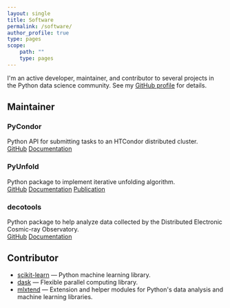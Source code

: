 ```yaml
---
layout: single
title: Software
permalink: /software/
author_profile: true
type: pages
scope:
    path: ""
    type: pages
---
```


I'm an active developer, maintainer, and contributor to several projects in the Python data science community. See my [GitHub profile](http://github.com/jrbourbeau) for
details.

## Maintainer

### PyCondor

Python API for submitting tasks to an HTCondor distributed cluster.
<br>
[GitHub](https://github.com/jrbourbeau/pycondor) [Documentation](https://jrbourbeau.github.io/pycondor/)

### PyUnfold

Python package to implement iterative unfolding algorithm.
<br>
[GitHub](https://github.com/jrbourbeau/pyunfold) [Documentation](https://jrbourbeau.github.io/pyunfold/)
[Publication](https://doi.org/10.21105/joss.00741)

### decotools

Python package to help analyze data collected by the Distributed Electronic Cosmic-ray Observatory.
<br>
[GitHub](https://github.com/WIPACrepo/decotools) [Documentation](https://WIPACrepo.github.io/decotools/)


## Contributor

- [scikit-learn](https://github.com/scikit-learn/scikit-learn) &mdash; Python machine learning library.
- [dask](https://github.com/dask/dask) &mdash; Flexible parallel computing library.
- [mlxtend](https://github.com/rasbt/mlxtend) &mdash; Extension and helper modules for Python's data analysis and machine learning libraries.
